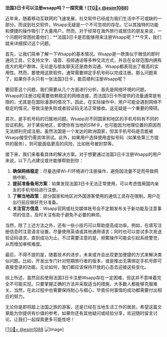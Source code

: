 **法国3日卡可以注册wsapp吗？一探究竟！[[TG💪+ @esim1088](https://t.me/s/esim1088)]**

近年来，随着移动互联网的飞速发展，社交软件已经成为我们生活中不可或缺的一部分。而说到社交软件，Wsapp无疑是一个不可忽视的存在。它以其独特的功能和便捷的操作吸引了大量用户。然而，对于经常在海外旅行或居住的朋友来说，一个问题时常困扰着他们：**法国3日卡是否能够用来注册Wsapp呢？**今天，我们就来详细探讨这个问题。

首先，让我们简单了解一下Wsapp的基本情况。Wsapp是一款类似于微信的即时通讯工具，它支持文字、语音、视频通话等多种交流方式，并且在全球范围内拥有庞大的用户群体。无论是与朋友聊天还是商务沟通，Wsapp都表现出了极高的实用性。然而，要使用这款软件，通常需要绑定手机号码以完成注册。那么问题来了，如果你手头只有一张法国3日卡，能否顺利注册Wsapp呢？

要回答这个问题，我们需要从几个方面进行分析。首先是网络环境的问题。Wsapp的注册过程需要依赖稳定的网络连接，而法国3日卡所提供的流量通常是有限的，尤其是在国际漫游的情况下。因此，在实际操作中，用户可能会遇到网络不稳定的情况，导致注册失败或者验证码无法正常接收。这无疑是一个重要的障碍。

其次，是手机号码的归属地问题。Wsapp对不同国家和地区的手机号码有不同的验证机制。对于某些地区，即使你有当地的SIM卡，也可能因为地理位置的原因而无法顺利完成注册。虽然法国是一个发达的欧洲国家，但其手机号码是否能被Wsapp接受仍需具体测试。此外，如果用户选择使用虚拟号码（如某些第三方提供的服务），则可能面临更高的风险，比如账号被封禁等。

接下来，我们来看看具体的解决方案。对于想要通过法国3日卡注册Wsapp的用户来说，以下几点建议或许能够帮助到你：

1. **确保网络稳定**：尽量选择Wi-Fi环境进行注册操作，避免因流量不足而导致网络中断。
2. **提前准备备用方案**：如果发现法国3日卡无法正常使用，可以考虑借用国内亲友的手机号码进行注册。
3. **了解当地政策**：部分国家和地区对外国游客使用的通信工具存在限制，用户在出行前应做好充分准备。
4. **关注官方信息**：Wsapp官网或社交媒体账号会不定期发布关于新功能及注意事项的信息，及时关注有助于避免不必要的麻烦。

当然，除了上述方法之外，还有一些小技巧可以帮助提高成功率。例如，在填写注册信息时注意语言设置，尽量使用英语或其他通用语言；同时也可以尝试多次发送验证码请求，直到成功为止。不过需要注意的是，频繁操作可能会引起系统警觉，从而增加审核难度。

最后，不得不提的是，随着技术的进步，未来或许会出现更加便捷的方式来解决类似问题。比如，开发出专门针对短期旅行者的版本，或是推出无需绑定手机号即可直接登录的功能。无论如何，我们都应该保持开放的心态去迎接这些变化。

综上所述，虽然目前使用法国3日卡注册Wsapp存在一定困难，但这并不意味着完全不可能实现。只要掌握正确的方法并采取适当的措施，大多数人都能够克服难关。当然，在此过程中也需要保持耐心与细心，毕竟任何事情的成功都需要付出相应的努力。

无论你是即将踏上法国之旅的游客，还是已经在当地生活工作的居民，希望这篇文章能为你提供有价值的参考。如果你还有其他疑问或经验分享，欢迎随时留言讨论。让我们一起探索更多可能性吧！

[[TG💪+ @esim1088](https://t.me/s/esim1088) ![Image](https://i.postimg.cc/4NQfJmqS/Snipaste-2025-05-13-00-14-12.png)]